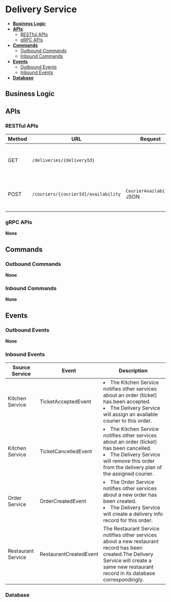 # Delivery Service

- [**Business Logic**](#business-logic)
- [**APIs**](#apis)
   - [RESTful APIs](#restful-apis)
   - [gRPC APIs](#grpc-apis)
- [**Commands**](#commands)
   - [Outbound Commands](#outbound-commands)
   - [Inbound Commands](#inbound-commands)
- [**Events**](#events)
   - [Outbound Events](#outbound-events)
   - [Inbound Events](#inbound-events)
- [**Database**](#database)

## Business Logic

## APIs
### RESTful APIs
| Method | URL | Request | Response | Description | 
|----|----|----|----|----|
| GET | `/deliveries/{deliveryId}` | | `DeliveryStatus` JSON | Get delivery information by delivery ID. |
| POST | `/couriers/{courierId}/availability` | `CourierAvailability` JSON | "OK" | Update a courier availability by courier ID. |

### gRPC APIs
**None**

## Commands
### Outbound Commands
**None**

### Inbound Commands
**None**

## Events
### Outbound Events
**None**

### Inbound Events
| Source Service | Event | Description |
|----|----|----|
| Kitchen Service | TicketAcceptedEvent | <li>The Kitchen Service notifies other services about an order (ticket) has been accepted.<li>The Delivery Service will assign an available courier to this order. |
| Kitchen Service | TicketCancelledEvent | <li>The Kitchen Service notifies other services about an order (ticket) has been cancelled.<li>The Delivery Service will remove this order from the delivery plan of the assigned courier. |
| Order Service | OrderCreatedEvent | <li>The Order Service notifies other services about a new order has been created.<li>The Delivery Service will create a delivery info record for this order. |
| Restaurant Service | RestaurantCreatedEvent | The Restaurant Service notifies other services about a new restaurant record has been created.The Delivery Service will create a same new restaurant record in its database correspondingly. |

### Database
